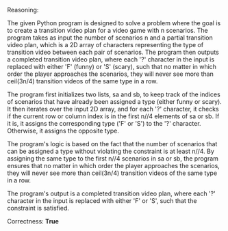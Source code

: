 Reasoning:

The given Python program is designed to solve a problem where the goal is to create a transition video plan for a video game with n scenarios. The program takes as input the number of scenarios n and a partial transition video plan, which is a 2D array of characters representing the type of transition video between each pair of scenarios. The program then outputs a completed transition video plan, where each '?' character in the input is replaced with either 'F' (funny) or 'S' (scary), such that no matter in which order the player approaches the scenarios, they will never see more than ceil(3n/4) transition videos of the same type in a row.

The program first initializes two lists, sa and sb, to keep track of the indices of scenarios that have already been assigned a type (either funny or scary). It then iterates over the input 2D array, and for each '?' character, it checks if the current row or column index is in the first n//4 elements of sa or sb. If it is, it assigns the corresponding type ('F' or 'S') to the '?' character. Otherwise, it assigns the opposite type.

The program's logic is based on the fact that the number of scenarios that can be assigned a type without violating the constraint is at least n//4. By assigning the same type to the first n//4 scenarios in sa or sb, the program ensures that no matter in which order the player approaches the scenarios, they will never see more than ceil(3n/4) transition videos of the same type in a row.

The program's output is a completed transition video plan, where each '?' character in the input is replaced with either 'F' or 'S', such that the constraint is satisfied.

Correctness: **True**